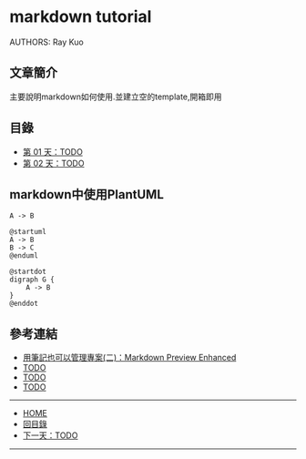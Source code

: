 markdown tutorial
============

AUTHORS: Ray Kuo

文章簡介
------

主要說明markdown如何使用.並建立空的template,開箱即用

目錄
------

* [第 01 天：TODO](01.md)
* [第 02 天：TODO](02.md)

markdown中使用PlantUML
---------------------

```puml
A -> B
```

```puml
@startuml
A -> B
B -> C
@enduml
```

```puml
@startdot
digraph G {
    A -> B
}
@enddot
```

參考連結
------

* [用筆記也可以管理專案(二)：Markdown Preview Enhanced](https://jonny-huang.github.io/projects/02_markdown_preview_enhanced/)
* [TODO](http://TODO/TODO/)
* [TODO](http://TODO/TODO/)
* [TODO](http://TODO/TODO/)

-------
* [HOME](../README.md)
* [回目錄](README.md)
* [下一天：TODO](./01.md)
-------